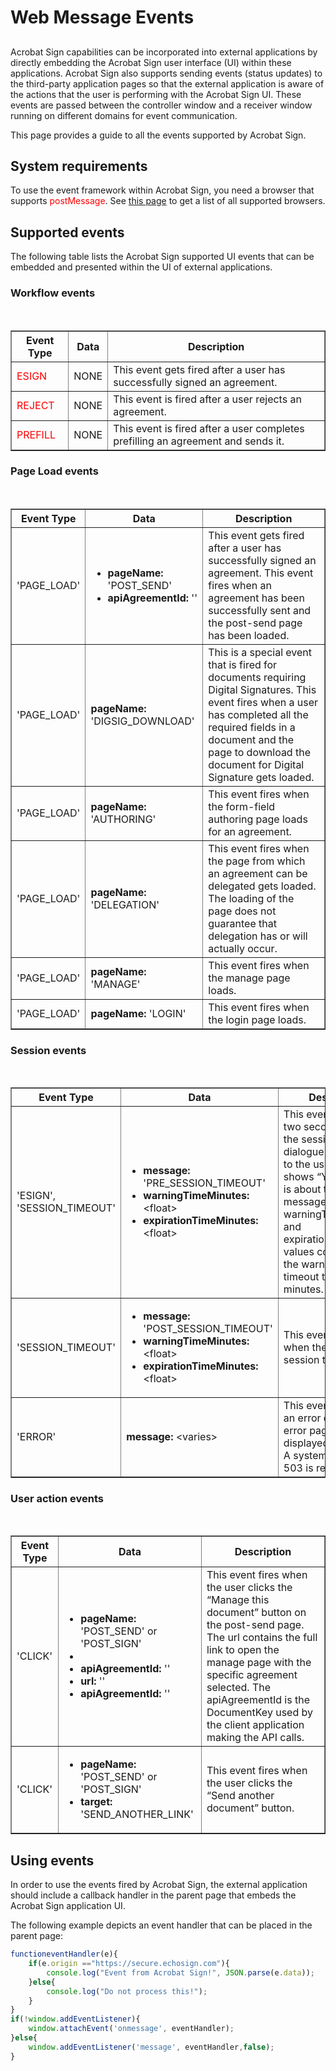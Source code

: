 # Web Message Events

##

Acrobat Sign capabilities can be incorporated into external applications by directly embedding the Acrobat Sign user interface (UI) within these applications. Acrobat Sign also supports sending events (status updates) to the third-party application pages so that the external application is aware of the actions that the user is performing with the Acrobat Sign UI. These events are passed between the controller window and a receiver window running on different domains for event communication.

This page provides a guide to all the events supported by Acrobat Sign.

## System requirements

To use the event framework within Acrobat Sign, you need a browser that supports <span style="color: red;">postMessage</span>. See [this page](https://developer.mozilla.org/en-US/docs/Web/API/Window/postMessage) to get a list of all supported browsers.

## Supported events

The following table lists the Acrobat Sign supported UI events that can be embedded and presented within the UI of external applications.

### Workflow events

<br/>
<table border="1" columnWidths="20,20,60">
    <tr>
        <th>Event Type</th>
        <th>Data</th>
        <th>Description</th>
    </tr>
    <tr>
        <td><span style="color: red;">ESIGN</span></td>
        <td>NONE</td>
        <td>This event gets fired after a user has successfully signed an agreement.</td>
    </tr>
    <tr>
        <td><span style="color: red;">REJECT</span></td>
        <td>NONE</td>
        <td>This event is fired after a user rejects an agreement.</td>
    </tr>
    <tr>
        <td><span style="color: red;">PREFILL</span></td>
        <td>NONE</td>
        <td>This event is fired after a user completes prefilling an agreement and sends it.</td>
    </tr>
</table>

### Page Load events

<br/>
<table border="1" columnWidths="20,30,60">
    <tr>
        <th>Event Type</th>
        <th>Data</th>
        <th>Description</th>
    </tr>
    <tr>
        <td>'PAGE_LOAD'</td>
        <td>
          <ul>
              <li><strong>pageName:</strong> 'POST_SEND'</li>
              <li> <strong>apiAgreementId:</strong> ''</li>
          </ul>
        </td>
        <td>This event gets fired after a user has successfully signed an agreement. This event fires when an agreement has been successfully sent and the post-send page has been loaded.</td>
    </tr>
    <tr>
        <td>'PAGE_LOAD'</td>
        <td>
            <strong>pageName:</strong> 'DIGSIG_DOWNLOAD'
        </td>
        <td>This is a special event that is fired for documents requiring Digital Signatures. This event fires when a user has completed all the required fields in a document and the page to download the document for Digital Signature gets loaded.</td>
    </tr>
    <tr>
        <td>'PAGE_LOAD'</td>
        <td>
            <strong>pageName:</strong> 'AUTHORING'
        </td>
        <td>This event fires when the form-field authoring page loads for an agreement.</td>
    </tr>
    <tr>
        <td>'PAGE_LOAD'</td>
        <td>
            <strong>pageName:</strong> 'DELEGATION'
        </td>
        <td>This event fires when the page from which an agreement can be delegated gets loaded. The loading of the page does not guarantee that delegation has or will actually occur.</td>
    </tr>
    <tr>
        <td>'PAGE_LOAD'</td>
        <td>
            <strong>pageName:</strong> 'MANAGE'
        </td>
        <td>This event fires when the manage page loads.</td>
    </tr>
    <tr>
        <td>'PAGE_LOAD'</td>
        <td>
            <strong>pageName:</strong> 'LOGIN'
        </td>
        <td>This event fires when the login page loads.</td>
    </tr>
</table>


### Session events

<br/>
<table border="1" columnWidths="25,40,50">
    <tr>
        <th>Event Type</th>
        <th>Data</th>
        <th>Description</th>
    </tr>
    <tr>
        <td>'ESIGN', 'SESSION_TIMEOUT'</td>
        <td>
          <ul>
            <li><strong>message:</strong> 'PRE_SESSION_TIMEOUT'</li>
            <li><strong>warningTimeMinutes:</strong> &lt;float&gt;</li>
            <li><strong>expirationTimeMinutes:</strong> &lt;float&gt;</li>
          </ul>
        </td>
        <td>This event is triggered two seconds before the session timeout dialogue is displayed to the user. The UI shows “Your session is about to expire” message. The warningTimeMinutes and expirationTimeMinutes values correspond to the warning & session timeout times in minutes.</td>
    </tr>
    <tr>
        <td>'SESSION_TIMEOUT'</td>
        <td>
          <ul>
            <li><strong>message:</strong> 'POST_SESSION_TIMEOUT'</li>
            <li><strong>warningTimeMinutes:</strong> &lt;float&gt;</li>
            <li><strong>expirationTimeMinutes:</strong> &lt;float&gt;</li>
          </ul>          
        </td>
        <td>This event is triggered when the user's session times out.</td>
    </tr>
    <tr>
        <td>'ERROR'</td>
        <td>
            <strong>message:</strong> &lt;varies&gt;
        </td>
        <td>This event fires when an error dialog or an error page is displayed to the user. A system error 500 or 503 is returned.</td>
    </tr>
</table>

### User action events

<br/>
<table border="1" columnWidths="20,40,50">
    <tr>
        <th>Event Type</th>
        <th>Data</th>
        <th>Description</th>
    </tr>
    <tr>
        <td>'CLICK'</td>
        <td>
          <ul>
            <li><strong>pageName:</strong> 'POST_SEND' or 'POST_SIGN'</li>
            <li><li><strong>apiAgreementId:</strong> ''</li></li>
            <li><strong>url:</strong> ''</li>
            <li><strong>apiAgreementId:</strong> ''</li>
          </ul>
        </td>
        <td>This event fires when the user clicks the “Manage this document” button on the post-send page. The url contains the full link to open the manage page with the specific agreement selected. The apiAgreementId is the DocumentKey used by the client application making the API calls.</td>
    </tr>
    <tr>
        <td>'CLICK'</td>
        <td>
          <ul>
            <li><strong>pageName:</strong> 'POST_SEND' or 'POST_SIGN'</li>
            <li><strong>target:</strong> 'SEND_ANOTHER_LINK'</li>
          </ul>
        </td>
        <td>This event fires when the user clicks the “Send another document” button.</td>
    </tr>
</table>


## Using events

In order to use the events fired by Acrobat Sign, the external application should include a callback handler in the parent page that embeds the Acrobat Sign application UI.

The following example depicts an event handler that can be placed in the parent page:

```javascript
functioneventHandler(e){
    if(e.origin =="https://secure.echosign.com"){
        console.log("Event from Acrobat Sign!", JSON.parse(e.data));
    }else{
        console.log("Do not process this!");
    }
}
if(!window.addEventListener){
    window.attachEvent('onmessage', eventHandler);
}else{
    window.addEventListener('message', eventHandler,false);
}
```
